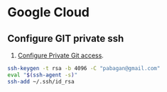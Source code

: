 # Google Cloud

## Configure GIT private ssh

1. [Configure Private Git access](https://cloud.google.com/cloud-build/docs/access-private-github-repos).

```sh
ssh-keygen -t rsa -b 4096 -C "pabagan@gmail.com"
eval "$(ssh-agent -s)"
ssh-add ~/.ssh/id_rsa
```